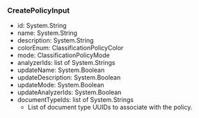 ### CreatePolicyInput
- id: System.String
- name: System.String
- description: System.String
- colorEnum: ClassificationPolicyColor
- mode: ClassificationPolicyMode
- analyzerIds: list of System.Strings
- updateName: System.Boolean
- updateDescription: System.Boolean
- updateMode: System.Boolean
- updateAnalyzerIds: System.Boolean
- documentTypeIds: list of System.Strings
  - List of document type UUIDs to associate with the policy.
